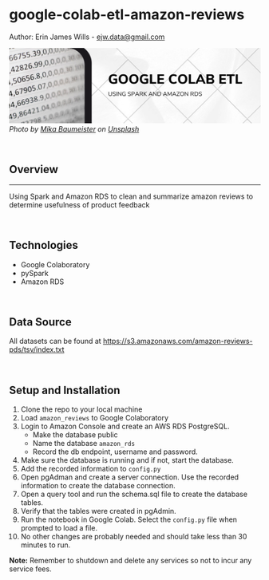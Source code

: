 # google-colab-etl-amazon-reviews

Author:  Erin James Wills - ejw.data@gmail.com    

![](./images/amazon-reviews-google-colab.png)  
<cite>Photo by [Mika Baumeister](https://unsplash.com/@mbaumi?utm_source=unsplash&utm_medium=referral&utm_content=creditCopyText) on [Unsplash](https://unsplash.com/s/photos/big-data?utm_source=unsplash&utm_medium=referral&utm_content=creditCopyText)</cite>

<br>

## Overview 
<hr>

Using Spark and Amazon RDS to clean and summarize amazon reviews to determine usefulness of product feedback  

<br>


## Technologies    
*  Google Colaboratory
*  pySpark
*  Amazon RDS

<br>

## Data Source  
All datasets can be found at https://s3.amazonaws.com/amazon-reviews-pds/tsv/index.txt

<br>

## Setup and Installation  
1. Clone the repo to your local machine
1. Load `amazon_reviews` to Google Colaboratory
1. Login to Amazon Console and create an AWS RDS PostgreSQL.  
    *  Make the database public
    *  Name the database `amazon_rds`
    *  Record the db endpoint, username and password.  
1.  Make sure the database is running and if not, start the database.
1.  Add the recorded information to `config.py`
1.  Open pgAdman and create a server connection.  Use the recorded information to create the database connection.  
1.  Open a query tool and run the schema.sql file to create the database tables.  
1.  Verify that the tables were created in pgAdmin.  
1. Run the notebook in Google Colab.  Select the `config.py` file when prompted to load a file.  
1.  No other changes are probably needed and should take less than 30 minutes to run.  

**Note:** Remember to shutdown and delete any services so not to incur any service fees.  

